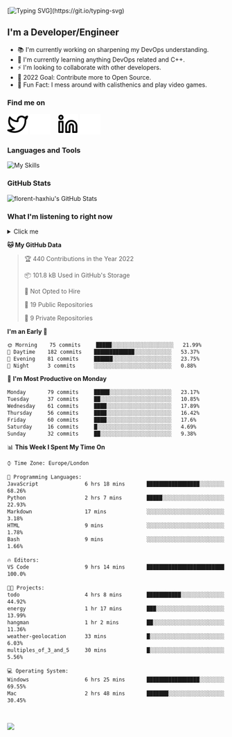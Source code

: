 [![Typing SVG](https://readme-typing-svg.herokuapp.com/?font=Edu+TAS+Beginner&size=32&color=white&lines=Welcome+to+my+Profile;)](https://git.io/typing-svg)

## I'm a Developer/Engineer

- 📚 I'm currently working on sharpening my DevOps understanding.
- 🏫 I'm currently learning anything DevOps related and C++.
- ⚡ I'm looking to collaborate with other developers.
- 🎯 2022 Goal: Contribute more to Open Source.
- 🎉 Fun Fact: I mess around with calisthenics and play video games.

### Find me on
[![website](./img/twitter-light.svg)](https://twitter.com/florenthaxhiu#gh-light-mode-only)
[![website](./img/twitter-dark.svg)](https://twitter.com/florenthaxhiu#gh-dark-mode-only)
&nbsp;&nbsp;
[![website](./img/linkedin-light.svg)](https://linkedin.com/in/florenthaxhiu#gh-light-mode-only)
[![website](./img/linkedin-dark.svg)](https://linkedin.com/in/florenthaxhiu#gh-dark-mode-only)

### Languages and Tools

![My Skills](https://skillicons.dev/icons?i=html,css,js,react,nodejs,python,django,postgres,sass,bootstrap,vscode,aws,bash,docker,kubernetes,figma,github,jenkins,linux,nginx,git)

### GitHub Stats

![florent-haxhiu's GitHub Stats](https://github-readme-stats.vercel.app/api?username=florent-haxhiu&show_icons=true&theme=dark)

<!-- ### Most used languages

<details>
    <summary>Click me</summary>



</details> -->

<!-- <br/> -->

### What I'm listening to right now

<details>
    <summary>Click me</summary>

[![spotify-github-profile](https://spotify-github-profile.vercel.app/api/view?uid=ndyngu2b76zsxvzypy6255y3y&cover_image=true&theme=natemoo-re&bar_color_cover=true&bar_color=57b654)](https://spotify-github-profile.vercel.app/api/view?uid=ndyngu2b76zsxvzypy6255y3y&redirect=true)

</details>

<!--START_SECTION:waka-->
**🐱 My GitHub Data** 

> 🏆 440 Contributions in the Year 2022
 > 
> 📦 101.8 kB Used in GitHub's Storage 
 > 
> 🚫 Not Opted to Hire
 > 
> 📜 19 Public Repositories 
 > 
> 🔑 9 Private Repositories  
 > 
**I'm an Early 🐤** 

```text
🌞 Morning    75 commits     █████░░░░░░░░░░░░░░░░░░░░   21.99% 
🌆 Daytime    182 commits    █████████████░░░░░░░░░░░░   53.37% 
🌃 Evening    81 commits     ██████░░░░░░░░░░░░░░░░░░░   23.75% 
🌙 Night      3 commits      ░░░░░░░░░░░░░░░░░░░░░░░░░   0.88%

```
📅 **I'm Most Productive on Monday** 

```text
Monday       79 commits     █████░░░░░░░░░░░░░░░░░░░░   23.17% 
Tuesday      37 commits     ██░░░░░░░░░░░░░░░░░░░░░░░   10.85% 
Wednesday    61 commits     ████░░░░░░░░░░░░░░░░░░░░░   17.89% 
Thursday     56 commits     ████░░░░░░░░░░░░░░░░░░░░░   16.42% 
Friday       60 commits     ████░░░░░░░░░░░░░░░░░░░░░   17.6% 
Saturday     16 commits     █░░░░░░░░░░░░░░░░░░░░░░░░   4.69% 
Sunday       32 commits     ██░░░░░░░░░░░░░░░░░░░░░░░   9.38%

```


📊 **This Week I Spent My Time On** 

```text
⌚︎ Time Zone: Europe/London

💬 Programming Languages: 
JavaScript               6 hrs 18 mins       █████████████████░░░░░░░░   68.26% 
Python                   2 hrs 7 mins        █████░░░░░░░░░░░░░░░░░░░░   22.93% 
Markdown                 17 mins             ░░░░░░░░░░░░░░░░░░░░░░░░░   3.18% 
HTML                     9 mins              ░░░░░░░░░░░░░░░░░░░░░░░░░   1.78% 
Bash                     9 mins              ░░░░░░░░░░░░░░░░░░░░░░░░░   1.66%

🔥 Editors: 
VS Code                  9 hrs 14 mins       █████████████████████████   100.0%

🐱‍💻 Projects: 
todo                     4 hrs 8 mins        ███████████░░░░░░░░░░░░░░   44.92% 
energy                   1 hr 17 mins        ███░░░░░░░░░░░░░░░░░░░░░░   13.99% 
hangman                  1 hr 2 mins         ██░░░░░░░░░░░░░░░░░░░░░░░   11.36% 
weather-geolocation      33 mins             █░░░░░░░░░░░░░░░░░░░░░░░░   6.03% 
multiples_of_3_and_5     30 mins             █░░░░░░░░░░░░░░░░░░░░░░░░   5.56%

💻 Operating System: 
Windows                  6 hrs 25 mins       █████████████████░░░░░░░░   69.55% 
Mac                      2 hrs 48 mins       ███████░░░░░░░░░░░░░░░░░░   30.45%

```


<!--END_SECTION:waka-->

<br/>

![](https://visitor-badge.glitch.me/badge?page_id=florent-haxhiu.visitor-badge)

<!-- ### Metrics

![Metrics](https://metrics.lecoq.io/florent-haxhiu?template=classic&base.header=0&gists=1&lines=1) -->

<!-- 
- Hi, I’m @florent-haxhiu
- I’m currently working as Consultant at Sparta Global.
- How to reach me: 
    - Florent Haxhiu - [LinkedIn](https://www.linkedin.com/in/florenthaxhiu/)
    - Florent#7873 - Discord
    - Florent Haxhiu - [Twitter](https://twitter.com/florenthaxhiu) -->

<!---
florent-haxhiu/florent-haxhiu is a ✨ special ✨ repository because its `README.md` (this file) appears on your GitHub profile.
You can click the Preview link to take a look at your changes.
--->
